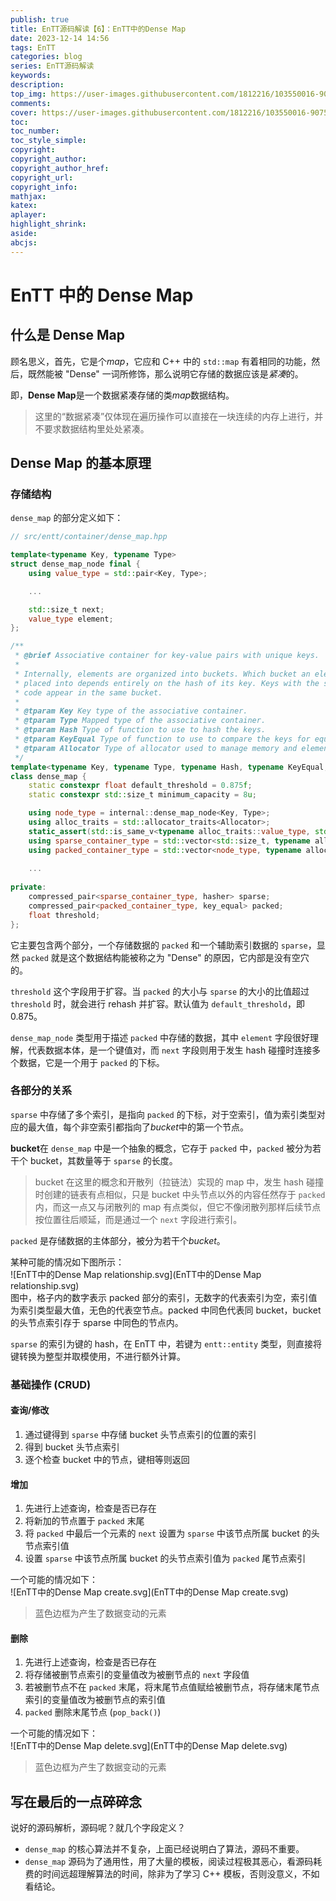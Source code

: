```yaml
---
publish: true
title: EnTT源码解读【6】：EnTT中的Dense Map
date: 2023-12-14 14:56
tags: EnTT
categories: blog
series: EnTT源码解读
keywords:
description:
top_img: https://user-images.githubusercontent.com/1812216/103550016-90752280-4ea8-11eb-8667-12ed2219e137.png
comments:
cover: https://user-images.githubusercontent.com/1812216/103550016-90752280-4ea8-11eb-8667-12ed2219e137.png
toc:
toc_number:
toc_style_simple:
copyright:
copyright_author:
copyright_author_href:
copyright_url:
copyright_info:
mathjax:
katex:
aplayer:
highlight_shrink:
aside:
abcjs:
---
```

# EnTT 中的 Dense Map
## 什么是 Dense Map
顾名思义，首先，它是个*map*，它应和 C++ 中的 `std::map` 有着相同的功能，然后，既然能被 "Dense" 一词所修饰，那么说明它存储的数据应该是*紧凑*的。

即，**Dense Map**是一个数据紧凑存储的类*map*数据结构。

> 这里的“数据紧凑”仅体现在遍历操作可以直接在一块连续的内存上进行，并不要求数据结构里处处紧凑。

## Dense Map 的基本原理
### 存储结构
`dense_map` 的部分定义如下：
```cpp
// src/entt/container/dense_map.hpp

template<typename Key, typename Type>
struct dense_map_node final {
    using value_type = std::pair<Key, Type>;

	...

    std::size_t next;
    value_type element;
};

/**
 * @brief Associative container for key-value pairs with unique keys.
 *
 * Internally, elements are organized into buckets. Which bucket an element is
 * placed into depends entirely on the hash of its key. Keys with the same hash
 * code appear in the same bucket.
 *
 * @tparam Key Key type of the associative container.
 * @tparam Type Mapped type of the associative container.
 * @tparam Hash Type of function to use to hash the keys.
 * @tparam KeyEqual Type of function to use to compare the keys for equality.
 * @tparam Allocator Type of allocator used to manage memory and elements.
 */
template<typename Key, typename Type, typename Hash, typename KeyEqual, typename Allocator>
class dense_map {
    static constexpr float default_threshold = 0.875f;
    static constexpr std::size_t minimum_capacity = 8u;

    using node_type = internal::dense_map_node<Key, Type>;
    using alloc_traits = std::allocator_traits<Allocator>;
    static_assert(std::is_same_v<typename alloc_traits::value_type, std::pair<const Key, Type>>, "Invalid value type");
    using sparse_container_type = std::vector<std::size_t, typename alloc_traits::template rebind_alloc<std::size_t>>;
    using packed_container_type = std::vector<node_type, typename alloc_traits::template rebind_alloc<node_type>>;
    
    ...
    
private:
    compressed_pair<sparse_container_type, hasher> sparse;
    compressed_pair<packed_container_type, key_equal> packed;
    float threshold;
};
```

它主要包含两个部分，一个存储数据的 `packed` 和一个辅助索引数据的 `sparse`，显然 `packed` 就是这个数据结构能被称之为 "Dense" 的原因，它内部是没有空穴的。

`threshold` 这个字段用于扩容。当 `packed` 的大小与 `sparse` 的大小的比值超过 `threshold` 时，就会进行 rehash 并扩容。默认值为 `default_threshold`，即 0.875。

`dense_map_node` 类型用于描述 `packed` 中存储的数据，其中 `element` 字段很好理解，代表数据本体，是一个键值对，而 `next` 字段则用于发生 hash 碰撞时连接多个数据，它是一个用于 `packed` 的下标。

### 各部分的关系
`sparse` 中存储了多个索引，是指向 `packed` 的下标，对于空索引，值为索引类型对应的最大值，每个非空索引都指向了*bucket*中的第一个节点。

**bucket**在 `dense_map` 中是一个抽象的概念，它存于 `packed` 中，`packed` 被分为若干个 bucket，其数量等于 `sparse` 的长度。

> bucket 在这里的概念和开散列（拉链法）实现的 map 中，发生 hash 碰撞时创建的链表有点相似，只是 bucket 中头节点以外的内容任然存于 `packed` 内，而这一点又与闭散列的 map 有点类似，但它不像闭散列那样后续节点按位置往后顺延，而是通过一个 `next` 字段进行索引。

`packed` 是存储数据的主体部分，被分为若干个*bucket*。

某种可能的情况如下图所示：  
![EnTT中的Dense Map relationship.svg](EnTT中的Dense Map relationship.svg)  
图中，格子内的数字表示 packed 部分的索引，无数字的代表索引为空，索引值为索引类型最大值，无色的代表空节点。packed 中同色代表同 bucket，bucket 的头节点索引存于 sparse 中同色的节点内。

`sparse` 的索引为键的 hash，在 EnTT 中，若键为 `entt::entity` 类型，则直接将键转换为整型并取模使用，不进行额外计算。

### 基础操作 (CRUD)
#### 查询/修改
1. 通过键得到 `sparse` 中存储 bucket 头节点索引的位置的索引
2. 得到 bucket 头节点索引
3. 逐个检查 bucket 中的节点，键相等则返回

#### 增加
1. 先进行上述查询，检查是否已存在
2. 将新加的节点置于 `packed` 末尾
3. 将 `packed` 中最后一个元素的 `next` 设置为 `sparse` 中该节点所属 bucket 的头节点索引值
4. 设置 `sparse` 中该节点所属 bucket 的头节点索引值为 `packed` 尾节点索引

一个可能的情况如下：  
![EnTT中的Dense Map create.svg](EnTT中的Dense Map create.svg)
> 蓝色边框为产生了数据变动的元素

#### 删除
1. 先进行上述查询，检查是否已存在
2. 将存储被删节点索引的变量值改为被删节点的 `next` 字段值
3. 若被删节点不在 `packed` 末尾，将末尾节点值赋给被删节点，将存储末尾节点索引的变量值改为被删节点的索引值
4. `packed` 删除末尾节点 (`pop_back()`)

一个可能的情况如下：  
![EnTT中的Dense Map delete.svg](EnTT中的Dense Map delete.svg)
> 蓝色边框为产生了数据变动的元素

## 写在最后的一点碎碎念
说好的源码解析，源码呢？就几个字段定义？
- `dense_map` 的核心算法并不复杂，上面已经说明白了算法，源码不重要。
- `dense_map` 源码为了通用性，用了大量的模板，阅读过程极其恶心，看源码耗费的时间远超理解算法的时间，除非为了学习 C++ 模板，否则没意义，不如看结论。